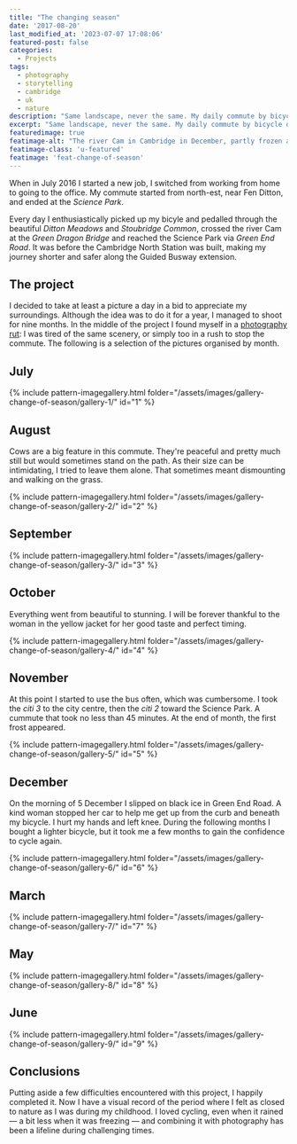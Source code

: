 ```yaml
---
title: "The changing season"
date: '2017-08-20'
last_modified_at: '2023-07-07 17:08:06'
featured-post: false
categories:
  - Projects
tags:
  - photography
  - storytelling
  - cambridge
  - uk
  - nature
description: "Same landscape, never the same. My daily commute by bicycle documented using a phone camera between 2016-2017 in Cambridge, UK."
excerpt: "Same landscape, never the same. My daily commute by bicycle documented using a phone camera between 2016-2017 in Cambridge, UK."
featuredimage: true
featimage-alt: "The river Cam in Cambridge in December, partly frozen and seen from a bridge"
featimage-class: 'u-featured'
featimage: 'feat-change-of-season'
---
```

When in July 2016 I started a new job, I switched from working from home to going to the office. My commute started from north-est, near Fen Ditton, and ended at the _Science Park_.

Every day I enthusiastically picked up my bicyle and pedalled through the beautiful _Ditton Meadows_ and _Stoubridge Common_, crossed the river Cam at the _Green Dragon Bridge_ and reached the Science Park via _Green End Road_. It was before the Cambridge North Station was built, making my journey shorter and safer along the Guided Busway extension.

## The project

I decided to take at least a picture a day in a bid to appreciate my surroundings. Although the idea was to do it for a year, I managed to shoot for nine months. In the middle of the project I found myself in a [photography rut](/photography/photography-rut/): I was tired of the same scenery, or simply too in a rush to stop the commute. The following is a selection of the pictures organised by month. 

## July

{% include pattern-imagegallery.html folder="/assets/images/gallery-change-of-season/gallery-1/" id="1" %}

## August

Cows are a big feature in this commute. They're peaceful and pretty much still but would sometimes stand on the path. As their size can be intimidating, I tried to leave them alone. That sometimes meant dismounting and walking on the grass.

{% include pattern-imagegallery.html folder="/assets/images/gallery-change-of-season/gallery-2/" id="2" %}

## September

{% include pattern-imagegallery.html folder="/assets/images/gallery-change-of-season/gallery-3/" id="3" %}

## October

Everything went from beautiful to stunning. I will be forever thankful to the woman in the yellow jacket for her good taste and perfect timing.

{% include pattern-imagegallery.html folder="/assets/images/gallery-change-of-season/gallery-4/" id="4" %}

## November

At this point I started to use the bus often, which was cumbersome. I took the _citi 3_ to the city centre, then the _citi 2_ toward the Science Park. A cummute that took no less than 45 minutes. At the end of month, the first frost appeared.

{% include pattern-imagegallery.html folder="/assets/images/gallery-change-of-season/gallery-5/" id="5" %}

## December

On the morning of 5 December I slipped on black ice in Green End Road. A kind woman stopped her car to help me get up from the curb and beneath my bicycle. I hurt my hands and left knee. During the following months I bought a lighter bicycle, but it took me a few months to gain the confidence to cycle again. 

{% include pattern-imagegallery.html folder="/assets/images/gallery-change-of-season/gallery-6/" id="6" %}

## March

{% include pattern-imagegallery.html folder="/assets/images/gallery-change-of-season/gallery-7/" id="7" %}

## May

{% include pattern-imagegallery.html folder="/assets/images/gallery-change-of-season/gallery-8/" id="8" %}

## June

{% include pattern-imagegallery.html folder="/assets/images/gallery-change-of-season/gallery-9/" id="9" %}

## Conclusions

Putting aside a few difficulties encountered with this project, I happily completed it. Now I have a visual record of the period where I felt as closed to nature as I was during my childhood. I loved cycling, even when it rained — a bit less when it was freezing — and combining it with photography has been a lifeline during challenging times. 